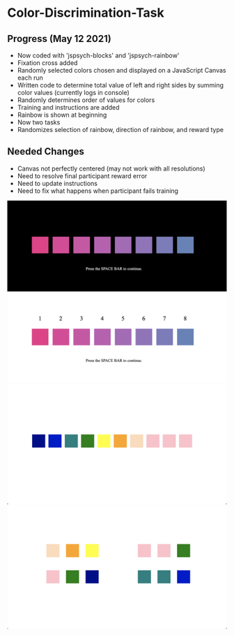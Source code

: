# Color-Discrimination-Task

## Progress (May 12 2021)

* Now coded with 'jspsych-blocks' and 'jspsych-rainbow'
* Fixation cross added
* Randomly selected colors chosen and displayed on a JavaScript Canvas each run
* Written code to determine total value of left and right sides by summing color values (currently logs in console)
* Randomly determines order of values for colors
* Training and instructions are added
* Rainbow is shown at beginning
* Now two tasks
* Randomizes selection of rainbow, direction of rainbow, and reward type



## Needed Changes

* Canvas not perfectly centered (may not work with all resolutions)
* Need to resolve final participant reward error
* Need to update instructions
* Need to fix what happens when participant fails training



![blocks-rainbow-newest](/img/image4.png)
![blocks-rainbow-new](/img/image3.png)
![blocks-rainbow](/img/image2.png)
![blocks-old](/img/image.png)


